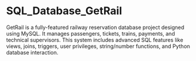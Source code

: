 # SQL_Database_GetRail
GetRail is a fully-featured railway reservation database project designed using MySQL. It manages passengers, tickets, trains, payments, and technical supervisors. This system includes advanced SQL features like views, joins, triggers, user privileges, string/number functions, and Python database interaction.
